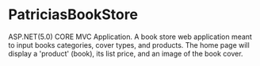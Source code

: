 # PatriciasBookStore
ASP.NET(5.0) CORE MVC Application.
A book store web application meant to input books categories, cover types, and products. 
The home page will display a 'product' (book), its list price, and an image of the book cover. 
